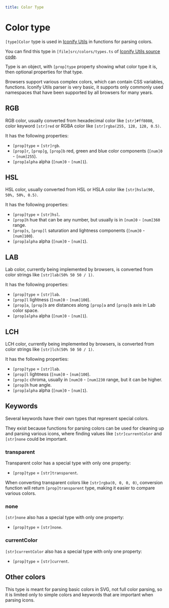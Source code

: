 ```yaml
title: Color Type
```

# Color type

`[type]Color` type is used in [Iconify Utils](./index.md) in functions for parsing colors.

You can find this type in `[file]src/colors/types.ts` of [Iconify Utils source code](https://github.com/iconify/iconify/tree/main/packages/utils).

Type is an object, with `[prop]type` property showing what color type it is, then optional properties for that type.

Browsers support various complex colors, which can contain CSS variables, functions.
Iconify Utils parser is very basic, it supports only commonly used namespaces that have been supported by all browsers for many years.

## RGB

RGB color, usually converted from hexadecimal color like `[str]#ff8080`, color keyword `[str]red` or RGBA color like `[str]rgba(255, 128, 128, 0.5)`.

It has the following properties:

- `[prop]type` = `[str]rgb`.
- `[prop]r`, `[prop]g`, `[prop]b` red, green and blue color components (`[num]0` - `[num]255`).
- `[prop]alpha` alpha (`[num]0` - `[num]1`).

## HSL

HSL color, usually converted from HSL or HSLA color like `[str]hsla(90, 50%, 50%, 0.5)`.

It has the following properties:

- `[prop]type` = `[str]hsl`.
- `[prop]h` hue that can be any number, but usually is in `[num]0` - `[num]360` range.
- `[prop]s`, `[prop]l` saturation and lightness components (`[num]0` - `[num]100`).
- `[prop]alpha` alpha (`[num]0` - `[num]1`).

## LAB

Lab color, currently being implemented by browsers, is converted from color strings like `[str]lab(50% 50 50 / 1)`.

It has the following properties:

- `[prop]type` = `[str]lab`.
- `[prop]l` lightness (`[num]0` - `[num]100`).
- `[prop]a`, `[prop]b` are distances along `[prop]a` and `[prop]b` axis in Lab color space.
- `[prop]alpha` alpha (`[num]0` - `[num]1`).

## LCH

LCH color, currently being implemented by browsers, is converted from color strings like `[str]lch(50% 50 50 / 1)`.

It has the following properties:

- `[prop]type` = `[str]lab`.
- `[prop]l` lightness (`[num]0` - `[num]100`).
- `[prop]c` chroma, usually in `[num]0` - `[num]230` range, but it can be higher.
- `[prop]h` hue angle.
- `[prop]alpha` alpha (`[num]0` - `[num]1`).

## Keywords

Several keywords have their own types that represent special colors.

They exist because functions for parsing colors can be used for cleaning up and parsing various icons, where finding values like `[str]currentColor` and `[str]none` could be important.

### transparent

Transparent color has a special type with only one property:

- `[prop]type` = `[str]transparent`.

When converting transparent colors like `[str]rgba(0, 0, 0, 0)`,
conversion function will return `[prop]transparent` type, making it easier to compare various colors.

### none

`[str]none` also has a special type with only one property:

- `[prop]type` = `[str]none`.

### currentColor

`[str]currentColor` also has a special type with only one property:

- `[prop]type` = `[str]current`.

## Other colors

This type is meant for parsing basic colors in SVG, not full color parsing,
so it is limited only to simple colors and keywords that are important when parsing icons.
